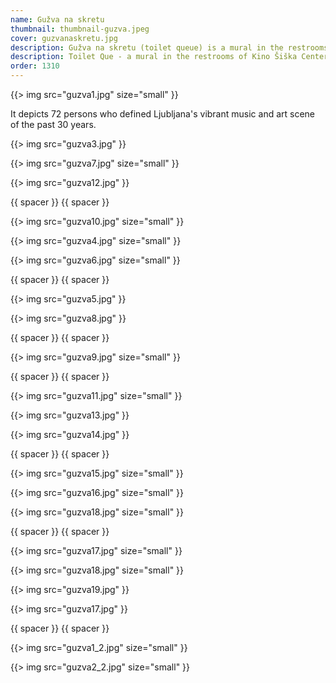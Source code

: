 ```yaml
---
name: Gužva na skretu
thumbnail: thumbnail-guzva.jpeg
cover: guzvanaskretu.jpg
description: Gužva na skretu (toilet queue) is a mural in the restrooms of Kino Šiška Center for urban culture in Ljubljana, Slovenia. It depicts 72 persons who defined Ljubljana's vibrant music and art scene of the past 30 years.
description: Toilet Que - a mural in the restrooms of Kino Šiška Center, Ljubljana, Slovenia.
order: 1310
---
```


{{> img src="guzva1.jpg" size="small" }}

It depicts 72 persons who defined Ljubljana's vibrant music and art scene of the past 30 years.

{{> img src="guzva3.jpg"  }}

{{> img src="guzva7.jpg" size="small" }}

{{> img src="guzva12.jpg" }}

{{ spacer }} {{ spacer }}

{{> img src="guzva10.jpg" size="small" }}

{{> img src="guzva4.jpg" size="small" }}

{{> img src="guzva6.jpg" size="small" }}

{{ spacer }} {{ spacer }}

{{> img src="guzva5.jpg" }}

{{> img src="guzva8.jpg" }}

{{ spacer }} {{ spacer }}

{{> img src="guzva9.jpg" size="small" }}

{{ spacer }} {{ spacer }}

{{> img src="guzva11.jpg" size="small" }}

{{> img src="guzva13.jpg" }}

{{> img src="guzva14.jpg" }}

{{ spacer }} {{ spacer }}

{{> img src="guzva15.jpg" size="small"  }}

{{> img src="guzva16.jpg" size="small" }}

{{> img src="guzva18.jpg" size="small" }}

{{ spacer }} {{ spacer }}

{{> img src="guzva17.jpg" size="small" }}

{{> img src="guzva18.jpg" size="small" }}

{{> img src="guzva19.jpg" }}

{{> img src="guzva17.jpg" }}

{{ spacer }} {{ spacer }}

{{> img src="guzva1_2.jpg" size="small" }}

{{> img src="guzva2_2.jpg" size="small" }}
